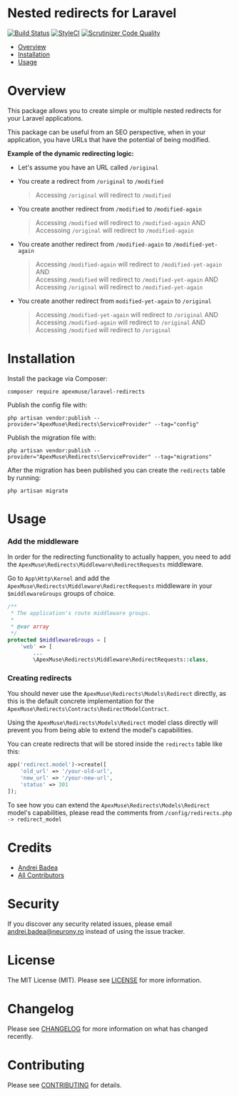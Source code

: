# Nested redirects for Laravel

[![Build Status](https://travis-ci.org/ApexMuse/laravel-redirects.svg?branch=master)](https://travis-ci.org/ApexMuse/laravel-redirects)
[![StyleCI](https://github.styleci.io/repos/189837919/shield?branch=master)](https://github.styleci.io/repos/189837919)
[![Scrutinizer Code Quality](https://scrutinizer-ci.com/g/ApexMuse/laravel-redirects/badges/quality-score.png?b=master)](https://scrutinizer-ci.com/g/ApexMuse/laravel-redirects/?branch=master)

- [Overview](#overview)   
- [Installation](#installation)   
- [Usage](#usage)   

# Overview

This package allows you to create simple or multiple nested redirects for your Laravel applications.   
   
This package can be useful from an SEO perspective, when in your application, you have URLs that have the potential of being modified.
   
**Example of the dynamic redirecting logic:**
* Let's assume you have an URL called `/original`   
   
* You create a redirect from `/original` to `/modified`
  > Accessing `/original` will redirect to `/modified`   
* You create another redirect from `/modified` to `/modified-again`   
  > Accessing `/modified` will redirect to `/modified-again` AND   
  > Accessoing `/original` will redirect to `/modified-again`   
* You create another redirect from `/modified-again` to `/modified-yet-again`   
  > Accessing `/modified-again` will redirect to `/modified-yet-again` AND      
  > Accessing `/modified` will redirect to `/modified-yet-again` AND   
  > Accessing `/original` will redirect to `/modified-yet-again`   
* You create another redirect from `modified-yet-again` to `/original`  
  > Accessing `/modified-yet-again` will redirect to `/original` AND   
  > Accessing `/modified-again` will redirect to `/original` AND   
  > Accessing `/modified` will redirect to `/original`
  
# Installation

Install the package via Composer:

```
composer require apexmuse/laravel-redirects
```

Publish the config file with:

```
php artisan vendor:publish --provider="ApexMuse\Redirects\ServiceProvider" --tag="config"
```

Publish the migration file with:

```
php artisan vendor:publish --provider="ApexMuse\Redirects\ServiceProvider" --tag="migrations"
```

After the migration has been published you can create the `redirects` table by running:

```
php artisan migrate
```

# Usage

### Add the middleware

In order for the redirecting functionality to actually happen, you need to add the `ApexMuse\Redirects\Middleware\RedirectRequests` middleware.

Go to `App\Http\Kernel` and add the `ApexMuse\Redirects\Middleware\RedirectRequests` middleware in your `$middlewareGroups` groups of choice.

```php
/**
 * The application's route middleware groups.
 *
 * @var array
 */
protected $middlewareGroups = [
    'web' => [
        ...
        \ApexMuse\Redirects\Middleware\RedirectRequests::class,
```

### Creating redirects

You should never use the `ApexMuse\Redirects\Models\Redirect` directly, as this is the default concrete implementation for the `ApexMuse\Redirects\Contracts\RedirectModelContract`.   
  
Using the `ApexMuse\Redirects\Models\Redirect` model class directly will prevent you from being able to extend the model's capabilities.

You can create redirects that will be stored inside the `redirects` table like this:   

```php
app('redirect.model')->create([
    'old_url' => '/your-old-url',
    'new_url' => '/your-new-url',
    'status' => 301
]);
```

To see how you can extend the `ApexMuse\Redirects\Models\Redirect` model's capabilities, please read the comments from `/config/redirects.php -> redirect_model`

# Credits

- [Andrei Badea](https://github.com/zbiller)
- [All Contributors](../../contributors)

# Security

If you discover any security related issues, please email andrei.badea@neurony.ro instead of using the issue tracker.

# License

The MIT License (MIT). Please see [LICENSE](LICENSE.md) for more information.

# Changelog

Please see [CHANGELOG](CHANGELOG.md) for more information on what has changed recently.

# Contributing

Please see [CONTRIBUTING](CONTRIBUTING.md) for details.

